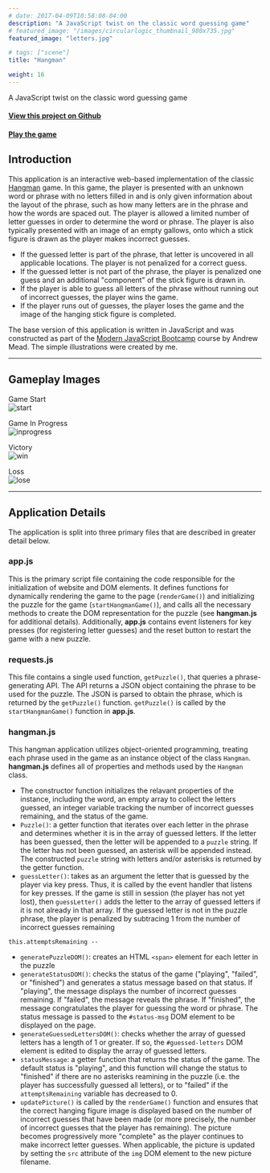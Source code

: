 ```yaml
---
# date: 2017-04-09T10:58:08-04:00
description: "A JavaScript twist on the classic word guessing game"
# featured_image: "/images/circularlogic_thumbnail_980x735.jpg"
featured_image: "letters.jpg"

# tags: ["scene"]
title: "Hangman"

weight: 16
---
```

A JavaScript twist on the classic word guessing game

<!--more-->


#### [View this project on Github](https://github.com/jgabunilas/hangman)
#### [Play the game](https://jgabunilas.github.io/hangman/)

## Introduction

This application is an interactive web-based implementation of the classic [Hangman](https://en.wikipedia.org/wiki/Hangman_(game)) game. In this game, the player is presented with an unknown word or phrase with no letters filled in and is only given information about the layout of the phrase, such as how many letters are in the phrase and how the words are spaced out. The player is allowed a limited number of letter guesses in order to determine the word or phrase. The player is also typically presented with an image of an empty gallows, onto which a stick figure is drawn as the player makes incorrect guesses.

- If the guessed letter is part of the phrase, that letter is uncovered in all applicable locations. The player is not penalized for a correct guess.
- If the guessed letter is not part of the phrase, the player is penalized one guess and an additional "component" of the stick figure is drawn in.
- If the player is able to guess all letters of the phrase without running out of incorrect guesses, the player wins the game.
- If the player runs out of guesses, the player loses the game and the image of the hanging stick figure is completed.


The base version of this application is written in JavaScript and was constructed as part of the [Modern JavaScript Bootcamp](https://www.udemy.com/course/modern-javascript/) course by Andrew Mead. The simple illustrations were created by me. 


---
## Gameplay Images
Game Start  
![start](hangman_start.PNG)

Game In Progress  
![inprogress](hangman_in_progress.PNG)

Victory   
![win](hangman_win.PNG)

Loss  
![lose](hangman_lose.PNG)

---
## Application Details

The application is split into three primary files that are described in greater detail below.

### app.js
This is the primary script file containing the code responsible for the initialization of website and DOM elements. It defines functions for dynamically rendering the game to the page (`renderGame()`) and initializing the puzzle for the game (`startHangmanGame()`), and calls all the necessary methods to create the DOM representation for the puzzle (see **hangman.js** for additional details). Additionally, **app.js** contains event listeners for key presses (for registering letter guesses) and the reset button to restart the game with a new puzzle. 

### requests.js
This file contains a single used function, `getPuzzle()`, that queries a phrase-generating API. The API returns a JSON object containing the phrase to be used for the puzzle. The JSON is parsed to obtain the phrase, which is returned by the `getPuzzle()` function. `getPuzzle()` is called by the `startHangmanGame()` function in **app.js**.

### hangman.js
This hangman application utilizes object-oriented programming, treating each phrase used in the game as an instance object of the class `Hangman`. **hangman.js** defines all of properties and methods used by the `Hangman` class.
- The constructor function initializes the relavant properties of the instance, including the word, an empty array to collect the letters guessed, an integer variable tracking the number of incorrect guesses remaining, and the status of the game. 
- `Puzzle()`: a getter function that iterates over each letter in the phrase and determines whether it is in the array of guessed letters. If the letter has been guessed, then the letter will be appended to a `puzzle` string. If the letter has not been guessed, an asterisk will be appended instead. The constructed `puzzle` string with letters and/or asterisks is returned by the getter function. 
- `guessLetter()`: takes as an argument the letter that is guessed by the player via key press. Thus, it is called by the event handler that listens for key presses. If the game is still in session (the player has not yet lost), then `guessLetter()` adds the letter to the array of guessed letters if it is not already in that array. If the guessed letter is not in the puzzle phrase, the player is penalized by subtracing 1 from the number of incorrect guesses remaining 
```
this.attemptsRemaining --
```
- `generatePuzzleDOM()`: creates an HTML `<span>` element for each letter in the puzzle
- `generateStatusDOM()`: checks the status of the game ("playing", "failed", or "finished") and generates a status message based on that status. If "playing", the message displays the number of incorrect guesses remaining. If "failed", the message reveals the phrase. If "finished", the message congratulates the player for guessing the word or phrase. The status message is passed to the `#status-msg` DOM element to be displayed on the page.
- `generateGuessedLettersDOM()`: checks whether the array of guessed letters has a length of 1 or greater. If so, the `#guessed-letters` DOM element is edited to display the array of guessed letters.
- `statusMessage`: a getter function that returns the status of the game. The default status is "playing", and this function will change the status to "finished" if there are no asterisks reamining in the puzzle (i.e. the player has successfully guessed all letters), or to "failed" if the `attemptsRemaining` variable has decreased to 0.
- `updatePicture()` is called by the `renderGame()` function and ensures that the correct hanging figure image is displayed based on the number of incorrect guesses that have been made (or more precisely, the number of incorrect guesses that the player has remaining). The picture becomes progressively more "complete" as the player continues to make incorrect letter guesses. When applicable, the picture is updated by setting the `src` attribute of the `img` DOM element to the new picture filename.
